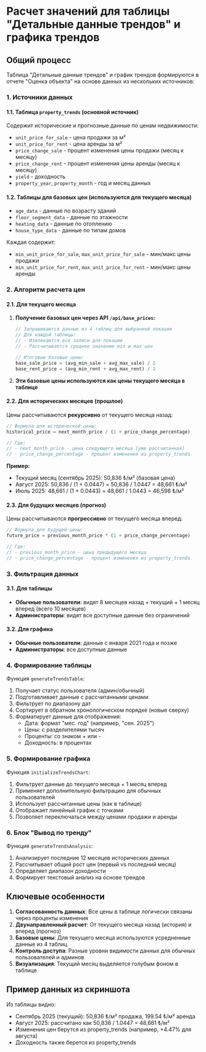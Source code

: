 # Расчет значений для таблицы "Детальные данные трендов" и графика трендов

## Общий процесс

Таблица "Детальные данные трендов" и график трендов формируются в отчете "Оценка объекта" на основе данных из нескольких источников:

### 1. Источники данных

#### 1.1. Таблица `property_trends` (основной источник)
Содержит исторические и прогнозные данные по ценам недвижимости:
- `unit_price_for_sale` - цена продажи за м²
- `unit_price_for_rent` - цена аренды за м²
- `price_change_sale` - процент изменения цены продажи (месяц к месяцу)
- `price_change_rent` - процент изменения цены аренды (месяц к месяцу)
- `yield` - доходность
- `property_year`, `property_month` - год и месяц данных

#### 1.2. Таблицы для базовых цен (используются для текущего месяца)
- `age_data` - данные по возрасту зданий
- `floor_segment_data` - данные по этажности
- `heating_data` - данные по отоплению
- `house_type_data` - данные по типам домов

Каждая содержит:
- `min_unit_price_for_sale`, `max_unit_price_for_sale` - мин/макс цены продажи
- `min_unit_price_for_rent`, `max_unit_price_for_rent` - мин/макс цены аренды

### 2. Алгоритм расчета цен

#### 2.1. Для текущего месяца

1. **Получение базовых цен через API `/api/base_prices`:**
   ```javascript
   // Запрашиваются данные из 4 таблиц для выбранной локации
   // Для каждой таблицы:
   // - Извлекаются все записи для локации
   // - Рассчитывается среднее значение min и max цен
   
   // Итоговые базовые цены:
   base_sale_price = (avg_min_sale + avg_max_sale) / 2
   base_rent_price = (avg_min_rent + avg_max_rent) / 2
   ```

2. **Эти базовые цены используются как цены текущего месяца в таблице**

#### 2.2. Для исторических месяцев (прошлое)

Цены рассчитываются **рекурсивно** от текущего месяца назад:

```javascript
// Формула для исторической цены:
historical_price = next_month_price / (1 + price_change_percentage)

// Где:
// - next_month_price - цена следующего месяца (уже рассчитанная)
// - price_change_percentage - процент изменения из property_trends
```

**Пример:**
- Текущий месяц (сентябрь 2025): 50,836 ₺/м² (базовая цена)
- Август 2025: 50,836 / (1 + 0.0447) = 50,836 / 1.0447 = 48,661 ₺/м²
- Июль 2025: 48,661 / (1 + 0.0443) = 48,661 / 1.0443 = 46,598 ₺/м²

#### 2.3. Для будущих месяцев (прогноз)

Цены рассчитываются **прогрессивно** от текущего месяца вперед:

```javascript
// Формула для будущей цены:
future_price = previous_month_price * (1 + price_change_percentage)

// Где:
// - previous_month_price - цена предыдущего месяца
// - price_change_percentage - процент изменения из property_trends
```

### 3. Фильтрация данных

#### 3.1. Для таблицы
- **Обычные пользователи**: видят 8 месяцев назад + текущий + 1 месяц вперед (всего 10 месяцев)
- **Администраторы**: видят все доступные данные без ограничений

#### 3.2. Для графика
- **Обычные пользователи**: данные с января 2021 года и позже
- **Администраторы**: все доступные данные

### 4. Формирование таблицы

Функция `generateTrendsTable`:
1. Получает статус пользователя (админ/обычный)
2. Подготавливает данные с рассчитанными ценами
3. Фильтрует по диапазону дат
4. Сортирует в обратном хронологическом порядке (новые сверху)
5. Форматирует данные для отображения:
   - Дата: формат "мес. год" (например, "сен. 2025")
   - Цены: с разделителями тысяч
   - Проценты: со знаком + или -
   - Доходность: в процентах

### 5. Формирование графика

Функция `initializeTrendsChart`:
1. Фильтрует данные до текущего месяца + 1 месяц вперед
2. Применяет дополнительную фильтрацию для обычных пользователей
3. Использует рассчитанные цены (как в таблице)
4. Отображает линейный график с точками
5. Позволяет переключаться между ценами продажи и аренды

### 6. Блок "Вывод по тренду"

Функция `generateTrendsAnalysis`:
1. Анализирует последние 12 месяцев исторических данных
2. Рассчитывает общий рост цен (первый vs последний месяц)
3. Определяет диапазон доходности
4. Формирует текстовый анализ на основе трендов

## Ключевые особенности

1. **Согласованность данных**: Все цены в таблице логически связаны через проценты изменения
2. **Двунаправленный расчет**: От текущего месяца назад (история) и вперед (прогноз)
3. **Базовые цены**: Для текущего месяца используются усредненные данные из 4 таблиц
4. **Контроль доступа**: Разные уровни видимости данных для обычных пользователей и админов
5. **Визуализация**: Текущий месяц выделяется голубым фоном в таблице

## Пример данных из скриншота

Из таблицы видно:
- Сентябрь 2025 (текущий): 50,836 ₺/м² продажа, 199.54 ₺/м² аренда
- Август 2025: рассчитано как 50,836 / 1.0447 = 48,661 ₺/м²
- Изменения цен берутся из property_trends (например, +4.47% для августа)
- Доходность также берется из property_trends